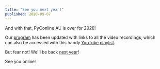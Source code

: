 ```yaml
---
title: "See you next year!"
published: 2020-09-07
---
```


And with that, PyConline AU is over for 2020!

Our [program](https://2020.pycon.org.au/program/) has been updated with links to all the video recordings, which can also be accessed with this handy [YouTube playlist](https://www.youtube.com/playlist?list=PLs4CJRBY5F1IEFq-wumrBDRCu2EqkpY-R).

But fear not! We'll be back [next year](https://2021.pycon.org.au/)!


See you online!
